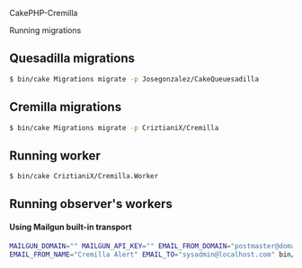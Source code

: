CakePHP-Cremilla

Running migrations
## Quesadilla migrations
```bash
$ bin/cake Migrations migrate -p Josegonzalez/CakeQueuesadilla
```
## Cremilla migrations
```bash
$ bin/cake Migrations migrate -p CriztianiX/Cremilla
```

## Running worker
```bash
$ bin/cake CriztianiX/Cremilla.Worker
```

## Running observer's workers
#### Using Mailgun built-in transport
```bash
MAILGUN_DOMAIN="" MAILGUN_API_KEY="" EMAIL_FROM_DOMAIN="postmaster@domain.com" \
EMAIL_FROM_NAME="Cremilla Alert" EMAIL_TO="sysadmin@localhost.com" bin/cake CriztianiX/Cremilla.worker_observer
```
